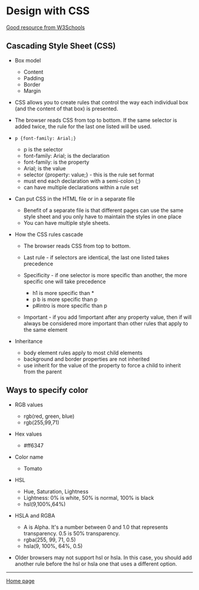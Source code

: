 # Design with CSS
[Good resource from W3Schools](https://www.w3schools.com/css/default.asp)

## Cascading Style Sheet (CSS)

- Box model

    - Content
    - Padding
    - Border
    - Margin

- CSS allows you to create rules that control the way each individual box (and the content of that box) is presented.

- The browser reads CSS from top to bottom. If the same selector is added twice, the rule for the last one listed will be used.

- `p {font-family: Arial;}`

    - p is the selector
    - font-family: Arial; is the declaration
    - font-family: is the property
    - Arial; is the value
    - selector {property: value;} - this is the rule set format
    - must end each declaration with a semi-colon (;)
    - can have multiple declarations within a rule set

- Can put CSS in the HTML file or in a separate file

    - Benefit of a separate file is that different pages can use the same style sheet and you only have to maintain the styles in one place
    - You can have multiple style sheets.

- How the CSS rules cascade

    - The browser reads CSS from top to bottom.  
    - Last rule - if selectors are identical, the last one listed takes precedence
    - Specificity - if one selector is more specific than another, the more specific one will take precedence

        - h1 is more specific than *
        - p b is more specific than p
        - p#intro is more specific than p
    - Important - if you add !important after any property value, then if will always be considered more important than other rules that apply to the same element

- Inheritance

    - body element rules apply to most child elements
    - background and border properties are not inherited
    - use inherit for the value of the property to force a child to inherit from the parent

## Ways to specify color

- RGB values

    - rgb(red, green, blue)
    - rgb(255,99,71)
- Hex values

    - #ff6347
- Color name

    - Tomato

- HSL

    - Hue, Saturation, Lightness
    - Lightness: 0% is white, 50% is normal, 100% is black
    - hsl(9,100%,64%)

- HSLA and RGBA

    - A is Alpha. It's a number between 0 and 1.0 that represents transparency. 0.5 is 50% transparency.
    - rgba(255, 99, 71, 0.5)
    - hsla(9, 100%, 64%, 0.5)

- Older browsers may not support hsl or hsla. In this case, you should add another rule before the hsl or hsla one that uses a different option.


---
[Home page](https://marlene-rinker.github.io/learning-journal/)
